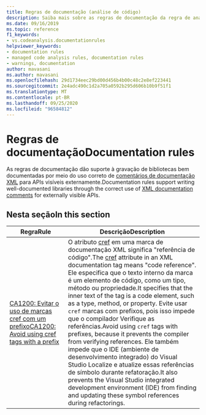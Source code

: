 ```yaml
---
title: Regras de documentação (análise de código)
description: Saiba mais sobre as regras de documentação da regra de análise de código
ms.date: 09/16/2019
ms.topic: reference
f1_keywords:
- vs.codeanalysis.documentationrules
helpviewer_keywords:
- documentation rules
- managed code analysis rules, documentation rules
- warnings, documentation
author: mavasani
ms.author: mavasani
ms.openlocfilehash: 29d1734eec29bd00d456b4b00c48c2e8ef223441
ms.sourcegitcommit: 2e4adc490c1d2a705a0592b295d606b10b9f51f1
ms.translationtype: MT
ms.contentlocale: pt-BR
ms.lasthandoff: 09/25/2020
ms.locfileid: "96584812"
---
```

# <a name="documentation-rules"></a><span data-ttu-id="065b7-103">Regras de documentação</span><span class="sxs-lookup"><span data-stu-id="065b7-103">Documentation rules</span></span>

<span data-ttu-id="065b7-104">As regras de documentação dão suporte à gravação de bibliotecas bem documentadas por meio do uso correto de [comentários de documentação XML](../../../csharp/codedoc.md) para APIs visíveis externamente.</span><span class="sxs-lookup"><span data-stu-id="065b7-104">Documentation rules support writing well-documented libraries through the correct use of [XML documentation comments](../../../csharp/codedoc.md) for externally visible APIs.</span></span>

## <a name="in-this-section"></a><span data-ttu-id="065b7-105">Nesta seção</span><span class="sxs-lookup"><span data-stu-id="065b7-105">In this section</span></span>

| <span data-ttu-id="065b7-106">Regra</span><span class="sxs-lookup"><span data-stu-id="065b7-106">Rule</span></span> | <span data-ttu-id="065b7-107">Descrição</span><span class="sxs-lookup"><span data-stu-id="065b7-107">Description</span></span> |
| - | - |
| [<span data-ttu-id="065b7-108">CA1200: Evitar o uso de marcas cref com um prefixo</span><span class="sxs-lookup"><span data-stu-id="065b7-108">CA1200: Avoid using cref tags with a prefix</span></span>](ca1200.md) | <span data-ttu-id="065b7-109">O atributo [cref](../../../csharp/programming-guide/xmldoc/cref-attribute.md) em uma marca de documentação XML significa "referência de código".</span><span class="sxs-lookup"><span data-stu-id="065b7-109">The [cref](../../../csharp/programming-guide/xmldoc/cref-attribute.md) attribute in an XML documentation tag means "code reference".</span></span> <span data-ttu-id="065b7-110">Ele especifica que o texto interno da marca é um elemento de código, como um tipo, método ou propriedade.</span><span class="sxs-lookup"><span data-stu-id="065b7-110">It specifies that the inner text of the tag is a code element, such as a type, method, or property.</span></span> <span data-ttu-id="065b7-111">Evite usar `cref` marcas com prefixos, pois isso impede que o compilador Verifique as referências.</span><span class="sxs-lookup"><span data-stu-id="065b7-111">Avoid using `cref` tags with prefixes, because it prevents the compiler from verifying references.</span></span> <span data-ttu-id="065b7-112">Ele também impede que o IDE (ambiente de desenvolvimento integrado) do Visual Studio Localize e atualize essas referências de símbolo durante refatoração.</span><span class="sxs-lookup"><span data-stu-id="065b7-112">It also prevents the Visual Studio integrated development environment (IDE) from finding and updating these symbol references during refactorings.</span></span> |
